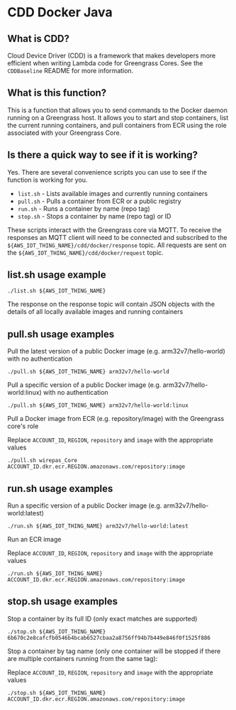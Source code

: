 # CDD Docker Java

## What is CDD?

Cloud Device Driver (CDD) is a framework that makes developers more efficient when writing Lambda
code for Greengrass Cores.  See the `CDDBaseline` README for more information.

## What is this function?

This is a function that allows you to send commands to the Docker daemon running on a Greengrass host.  It allows
you to start and stop containers, list the current running containers, and pull containers from ECR using the role
associated with your Greengrass Core.

## Is there a quick way to see if it is working?

Yes. There are several convenience scripts you can use to see if the function is working for you.

- `list.sh` - Lists available images and currently running containers
- `pull.sh` - Pulls a container from ECR or a public registry
- `run.sh` - Runs a container by name (repo tag)
- `stop.sh` - Stops a container by name (repo tag) or ID

These scripts interact with the Greengrass core via MQTT. To receive the responses an MQTT client will need to be connected
and subscribed to the `${AWS_IOT_THING_NAME}/cdd/docker/response` topic. All requests are sent on the
`${AWS_IOT_THING_NAME}/cdd/docker/request` topic.

## list.sh usage example

```
./list.sh ${AWS_IOT_THING_NAME}
```

The response on the response topic will contain JSON objects with the details of all locally available images and running containers 

## pull.sh usage examples

Pull the latest version of a public Docker image (e.g. arm32v7/hello-world) with no authentication

```
./pull.sh ${AWS_IOT_THING_NAME} arm32v7/hello-world
```

Pull a specific version of a public Docker image (e.g. arm32v7/hello-world:linux) with no authentication

```
./pull.sh ${AWS_IOT_THING_NAME} arm32v7/hello-world:linux
```

Pull a Docker image from ECR (e.g. repository/image) with the Greengrass core's role

Replace `ACCOUNT_ID`, `REGION`, `repository` and `image` with the appropriate values

```
./pull.sh wirepas_Core ACCOUNT_ID.dkr.ecr.REGION.amazonaws.com/repository:image
```

## run.sh usage examples

Run a specific version of a public Docker image (e.g. arm32v7/hello-world:latest)

```
./run.sh ${AWS_IOT_THING_NAME} arm32v7/hello-world:latest
```

Run an ECR image

Replace `ACCOUNT_ID`, `REGION`, `repository` and `image` with the appropriate values

```
./run.sh ${AWS_IOT_THING_NAME} ACCOUNT_ID.dkr.ecr.REGION.amazonaws.com/repository:image
```

## stop.sh usage examples

Stop a container by its full ID (only exact matches are supported)

```
./stop.sh ${AWS_IOT_THING_NAME} 6b670c2e8cafcfb0546b4bcab6527cbaa2a8756ff94b7b449e846f0f1525f886
```

Stop a container by tag name (only one container will be stopped if there are multiple containers running from the same tag):

Replace `ACCOUNT_ID`, `REGION`, `repository` and `image` with the appropriate values

```
./stop.sh ${AWS_IOT_THING_NAME} ACCOUNT_ID.dkr.ecr.REGION.amazonaws.com/repository:image
```
